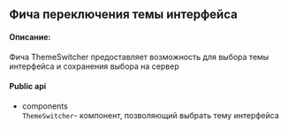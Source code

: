 ## Фича переключения темы интерфейса 

#### Описание:

Фича ThemeSwitcher предоставляет возможность для выбора темы интерфейса и сохранения выбора на сервер

#### Public api

- components  
`ThemeSwitcher`- компонент, позволяющий выбрать тему интерфейса  


